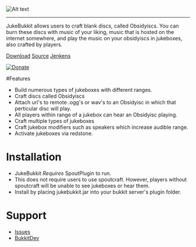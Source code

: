![Alt text](http://dev.bukkit.org/media/images/39/741/logo.png "JukeBukkit")

------------------------------------

JukeBukkit allows users to craft blank discs, called Obsidyiscs. You can burn these discs with music of your liking, music that is hosted on the internet somewhere, and play the music on your obsidyiscs in jukeboxes, also crafted by players.

[Download](http://dev.bukkit.org/server-mods/jukebukkit/files/)
[Source](https://github.com/thedudeguy/JukeBukkit)
[Jenkens](http://build.lincomlinux.org/jenkins/job/JukeBukkit/)

[![Donate](http://www.pledgie.com/campaigns/17072.png?skin_name=chrome "Donate")](http://pledgie.com/campaigns/17072)

#Features

* Build numerous types of jukeboxes with different ranges.
* Craft discs called Obsidyiscs
* Attach url's to remote .ogg's or wav's to an Obsidyisc in which that perticular disc will play.
* All players within range of a jukebox can hear an Obsidyisc playing.
* Craft multiple types of jukeboxes
* Craft jukebox modifiers such as speakers which increase audible range.
* Activate jukeboxes via redstone.

# Installation #

* JukeBukkit _Requires_ SpoutPlugin to run.
* This does not require users to use spoutcraft. However, players without spoutcraft will be unable to see jukeboxes or hear them.
* Install by placing jukebukkit.jar into your bukkit server's plugin folder.

# Support #
* [Issues](https://github.com/thedudeguy/JukeBukkit/issues)
* [BukkitDev](http://dev.bukkit.org/server-mods/jukebukkit/)